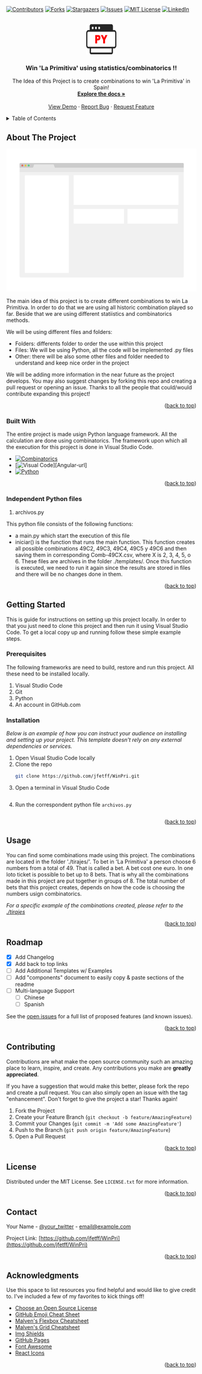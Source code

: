 <!-- Improved compatibility of back to top link: See: https://github.com/jfetff/WinPri/README.md/pull/73 -->
<a name="readme-top"></a>
<!--
*** 
*** 
*** 
*** 
*** 
-->



<!-- PROJECT SHIELDS -->
<!--
*** I'm using markdown "reference style" links for readability.
*** Reference links are enclosed in brackets [ ] instead of parentheses ( ).
*** See the bottom of this document for the declaration of the reference variables
*** for contributors-url, forks-url, etc. This is an optional, concise syntax you may use.
*** https://www.markdownguide.org/basic-syntax/#reference-style-links
-->
[![Contributors][contributors-shield]][contributors-url]
[![Forks][forks-shield]][forks-url]
[![Stargazers][stars-shield]][stars-url]
[![Issues][issues-shield]][issues-url]
[![MIT License][license-shield]][license-url]
[![LinkedIn][linkedin-shield]][linkedin-url]



<!-- PROJECT LOGO -->
<br />
<div align="center">
  <a href="https://github.com/jfetff/WinPri/">
    <img src="images/logo.png" alt="Logo" width="80" height="80">
  </a>

  <h3 align="center">Win 'La Primitiva' using statistics/combinatorics !!</h3>

  <p align="center">
    The Idea of this Project is to create combinations to win 'La Primitiva' in Spain!
    <br />
    <a href="https://github.com/jfetff/WinPri/README.md"><strong>Explore the docs »</strong></a>
    <br />
    <br />
    <a href="https://github.com/jfetff/WinPri/README.md">View Demo</a>
    ·
    <a href="https://github.com/othnejfetff/WinPri/README.md/issues">Report Bug</a>
    ·
    <a href="https://github.com/jfetff/WinPri/README.md/issues">Request Feature</a>
  </p>
</div>



<!-- TABLE OF CONTENTS -->
<details>
  <summary>Table of Contents</summary>
  <ol>
    <li>
      <a href="#about-the-project">About The Project</a>
      <ul>
        <li><a href="#built-with">Built With</a></li>
      </ul>
    </li>
    <li>
      <a href="#getting-started">Getting Started</a>
      <ul>
        <li><a href="#prerequisites">Prerequisites</a></li>
        <li><a href="#installation">Installation</a></li>
      </ul>
    </li>
    <li><a href="#usage">Usage</a></li>
    <li><a href="#roadmap">Roadmap</a></li>
    <li><a href="#contributing">Contributing</a></li>
    <li><a href="#license">License</a></li>
    <li><a href="#contact">Contact</a></li>
    <li><a href="#acknowledgments">Acknowledgments</a></li>
  </ol>
</details>



<!-- ABOUT THE PROJECT -->
## About The Project

[![Product Name Screen Shot][product-screenshot]](https://example.com)

The main idea of this project is to create different combinations to win La Primitiva. In order to do that we are using all historic combination played so far. Beside that we are using different statiistics and combinatorics methods.

We will be using different files and folders:
* Folders: differents folder to order the use within this project
* Files: We will be using Python, all the code will be implemented .py files
* Other: there will be also some other files and folder needed to understand and keep nice order in the project

We will be adding more information in the near future as the project develops. You may also suggest changes by forking this repo and creating a pull request or opening an issue. Thanks to all the people that could/would contribute expanding this project!


<p align="right">(<a href="#readme-top">back to top</a>)</p>



### Built With

The entire project is made usign Python language framework. All the calculation are done using combinatorics. The framework upon which all the execution for this project is done in Visual Studio Code.

* [![Combinatorics][Vue.js]][Vue-url]
* [![Visual Code][Visual Studio Code]][Angular-url]
* [![Python][Python]][Python-url]


<p align="right">(<a href="#readme-top">back to top</a>)</p>

### Independent Python files

1. archivos.py

This python file consists of the following functions:
- a main.py which start the execution of this file
- iniciar() is the function that runs the main function. This function creates all possible combinations 49C2, 49C3, 49C4, 49C5 y 49C6 and then saving them in corresponding Comb-49CX.csv, where X is 2, 3, 4, 5, o 6. These files are archives in the folder ./templates/. Once this function is executed, we need to run it again since the results are stored in files and there will be no changes done in them.





<p align="right">(<a href="#readme-top">back to top</a>)</p>


<!-- GETTING STARTED -->
## Getting Started

This is guide for instructions on setting up this project locally. In order to that you just need to clone this project and then run it using Visual Studio Code.
To get a local copy up and running follow these simple example steps.

### Prerequisites

The following frameworks are need to build, restore and run this project. All these need to be installed locally.

1. Visual Studio Code
2. Git
3. Python
4. An account in GitHub.com


### Installation

_Below is an example of how you can instruct your audience on installing and setting up your project. This template doesn't rely on any external dependencies or services._

1. Open Visual Studio Code locally
2. Clone the repo
   ```sh
   git clone https://github.com/jfetff/WinPri.git
   ```
3. Open a terminal in Visual Studio Code
   ```sh

   ```
4. Run the correspondent python file `archivos.py`
   ```js

   ```

<p align="right">(<a href="#readme-top">back to top</a>)</p>



<!-- USAGE EXAMPLES -->
## Usage

You can find some combinations made using this project. The combinations are located in the folder './tirajes/'. To bet in 'La Primitiva' a person choose 6 numbers from a total of 49. That is called a bet. A bet cost one euro. In one loto ticket is possible to bet up to 8 bets. That is why all the combinations made in this project are put together in groups of 8. The total number of bets that this project creates, depends on how the code is choosing the numbers usign combinatorics.

_For a specific example of the combinations created, please refer to the [./tirajes](https://github.com/jfetff/WinPri.git/tirajes)_

<p align="right">(<a href="#readme-top">back to top</a>)</p>



<!-- ROADMAP -->
## Roadmap

- [x] Add Changelog
- [x] Add back to top links
- [ ] Add Additional Templates w/ Examples
- [ ] Add "components" document to easily copy & paste sections of the readme
- [ ] Multi-language Support
    - [ ] Chinese
    - [ ] Spanish

See the [open issues](https://github.com/jfetff/WinPri/README.md/issues) for a full list of proposed features (and known issues).

<p align="right">(<a href="#readme-top">back to top</a>)</p>



<!-- CONTRIBUTING -->
## Contributing

Contributions are what make the open source community such an amazing place to learn, inspire, and create. Any contributions you make are **greatly appreciated**.

If you have a suggestion that would make this better, please fork the repo and create a pull request. You can also simply open an issue with the tag "enhancement".
Don't forget to give the project a star! Thanks again!

1. Fork the Project
2. Create your Feature Branch (`git checkout -b feature/AmazingFeature`)
3. Commit your Changes (`git commit -m 'Add some AmazingFeature'`)
4. Push to the Branch (`git push origin feature/AmazingFeature`)
5. Open a Pull Request

<p align="right">(<a href="#readme-top">back to top</a>)</p>



<!-- LICENSE -->
## License

Distributed under the MIT License. See `LICENSE.txt` for more information.

<p align="right">(<a href="#readme-top">back to top</a>)</p>



<!-- CONTACT -->
## Contact

Your Name - [@your_twitter](https://twitter.com/your_username) - email@example.com

Project Link: [https://github.com/jfetff/WinPri](https://github.com/jfetff/WinPri)

<p align="right">(<a href="#readme-top">back to top</a>)</p>



<!-- ACKNOWLEDGMENTS -->
## Acknowledgments

Use this space to list resources you find helpful and would like to give credit to. I've included a few of my favorites to kick things off!

* [Choose an Open Source License](https://choosealicense.com)
* [GitHub Emoji Cheat Sheet](https://www.webpagefx.com/tools/emoji-cheat-sheet)
* [Malven's Flexbox Cheatsheet](https://flexbox.malven.co/)
* [Malven's Grid Cheatsheet](https://grid.malven.co/)
* [Img Shields](https://shields.io)
* [GitHub Pages](https://pages.github.com)
* [Font Awesome](https://fontawesome.com)
* [React Icons](https://react-icons.github.io/react-icons/search)

<p align="right">(<a href="#readme-top">back to top</a>)</p>



<!-- MARKDOWN LINKS & IMAGES -->
<!-- https://www.markdownguide.org/basic-syntax/#reference-style-links -->
[contributors-shield]: https://img.shields.io/github/contributors/jfetff/WinPri/README.md.svg?style=for-the-badge
[contributors-url]: https://github.com/jfetff/WinPri/README.md/graphs/contributors
[forks-shield]: https://img.shields.io/github/forks/jfetff/WinPri/README.md.svg?style=for-the-badge
[forks-url]: https://github.com/jfetff/WinPri/README.md/network/members
[stars-shield]: https://img.shields.io/github/stars/jfetff/WinPri/README.md.svg?style=for-the-badge
[stars-url]: https://github.com/jfetff/WinPri/README.md/stargazers
[issues-shield]: https://img.shields.io/github/issues/jfetff/WinPri/README.md.svg?style=for-the-badge
[issues-url]: https://github.com/jfetff/WinPri/README.md/issues
[license-shield]: https://img.shields.io/github/license/jfetff/WinPri/README.md.svg?style=for-the-badge
[license-url]: https://github.com/jfetff/WinPri/README.md/blob/master/LICENSE.txt
[linkedin-shield]: https://img.shields.io/badge/-LinkedIn-black.svg?style=for-the-badge&logo=linkedin&colorB=555
[linkedin-url]: https://linkedin.com/in/jfetff/WinPri
[product-screenshot]: images/screenshot.png
[Next.js]: https://img.shields.io/badge/next.js-000000?style=for-the-badge&logo=nextdotjs&logoColor=white
[Next-url]: https://nextjs.org/
[React.js]: https://img.shields.io/badge/React-20232A?style=for-the-badge&logo=react&logoColor=61DAFB
[React-url]: https://reactjs.org/
[Vue.js]: https://img.shields.io/badge/Vue.js-35495E?style=for-the-badge&logo=vuedotjs&logoColor=4FC08D
[Vue-url]: https://vuejs.org/
[Visual Studio Code]: https://img.shields.io/badge/Visual%20Studio%20Code-Runs%20everywhere-blue
[Visual Studio Code-url]: https://code.visualstudio.com/
[Python]: https://img.shields.io/badge/Python-Runs%20everywhere-brightgreen
[Python-url]: https://www.python.org/
[Combinatorics]: https://img.shields.io/badge/Combinatorics-Mathematics-blueviolet
[Combinatorics-url]: https://es.mathigon.org/world/Combinatorics/
[Bootstrap.com]: https://img.shields.io/badge/Bootstrap-563D7C?style=for-the-badge&logo=bootstrap&logoColor=white
[Bootstrap-url]: https://getbootstrap.com
[JQuery.com]: https://img.shields.io/badge/jQuery-0769AD?style=for-the-badge&logo=jquery&logoColor=white
[JQuery-url]: https://jquery.com 
